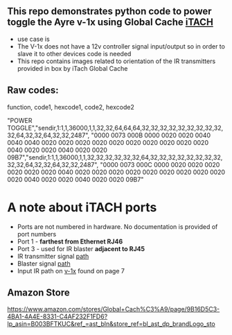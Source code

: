 ## This repo demonstrates python code to power toggle the Ayre v-1x using Global Cache [iTACH](https://www.amazon.com/stores/page/87D23D98-A025-47EE-AAAF-FE41280B7371?ingress=2&visitId=5ce6c02b-6105-46b7-8996-f6ff75a32544&store_ref=bl_ast_dp_brandLogo_sto&ref_=ast_bln)
* use case is
*   The V-1x does not have a 12v controller signal input/output so in order to slave it to other devices code is needed
*   This repo contains images related to orientation of the IR transmitters provided in box by iTach Global Cache
## Raw codes:
function, code1, hexcode1, code2, hexcode2

"POWER TOGGLE","sendir,1:1,1,36000,1,1,32,32,64,64,64,32,32,32,32,32,32,32,32,32,32,64,32,32,64,32,32,2487",
"0000 0073 000B 0000 0020 0020 0040 0040 0040 0020 0020 0020 0020 0020 0020 0020 0020 0020 0020 0040 0020 0020 0040 0020 0020 09B7","sendir,1:1,1,36000,1,1,32,32,32,32,32,32,64,32,32,32,32,32,32,32,32,32,32,64,32,32,64,32,32,2487",
"0000 0073 000C 0000 0020 0020 0020 0020 0020 0020 0040 0020 0020 0020 0020 0020 0020 0020 0020 0020 0020 0040 0020 0020 0040 0020 0020 09B7"

# A note about iTACH ports
* Ports are not numbered in hardware. No documentation is provided of port numbers
* Port 1 - **farthest from Ethernet RJ46**
* Port 3 - used for IR  blaster **adjacent to RJ45**
* IR transmitter signal [path](https://github.com/smichalove/iTACH_AYRE/blob/main/itach%20IR.png)
* Blaster signal [path](https://github.com/smichalove/iTACH_AYRE/blob/main/itach%20IR.png)
* Input IR path on [v-1x](https://www.ayre.com/wp-content/uploads/2018/06/Ayre_V1xe_Manual.pdf) found on page 7

## Amazon Store
https://www.amazon.com/stores/Global+Cach%C3%A9/page/9B16D5C3-4BA1-4A4E-8331-C4AF232F1FD6?lp_asin=B003BFTKUC&ref_=ast_bln&store_ref=bl_ast_dp_brandLogo_sto
